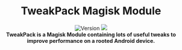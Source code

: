 <h1 align="center">TweakPack Magisk Module</h1>

<div align="center">
  <!-- Version -->
    <img src="https://img.shields.io/badge/Version-v1.0-blue.svg?longCache=true&style=popout-square"
      alt="Version" />
    <img src="https://img.shields.io/badge/Magisk Module-green.svg?longCache=true&style=flat-square"/>



<div align="center">
  <strong>TweakPack is a Magisk Module containing lots of useful tweaks to improve performance on a rooted Android device.</a></h3>
</div>



  </h3>
</div>

